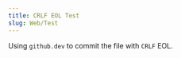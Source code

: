 ```yaml
---
title: CRLF EOL Test
slug: Web/Test
---
```


Using `github.dev` to commit the file with `CRLF` EOL.
